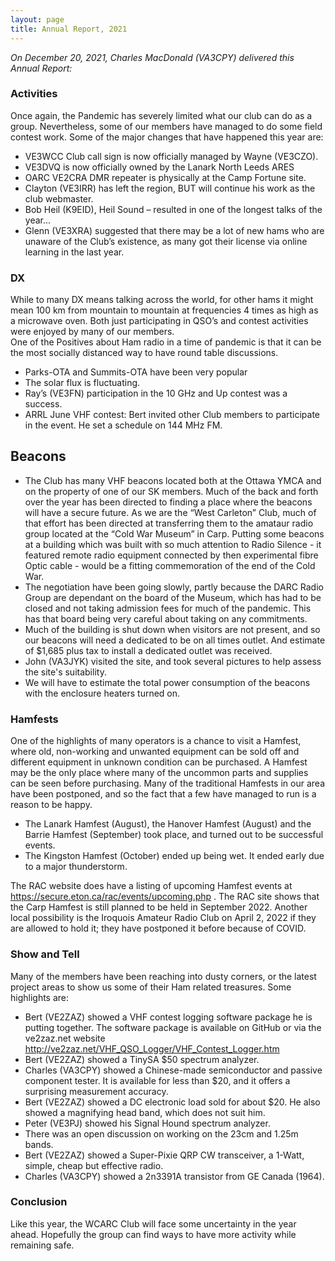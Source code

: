 ```yaml
---
layout: page
title: Annual Report, 2021
---
```

*On December 20, 2021, Charles MacDonald (VA3CPY) delivered this Annual Report:*

### Activities

Once again, the Pandemic has severely limited what our club can do as a group. Nevertheless, some of our members have managed to do some field contest work. Some of the major changes that have happened this year are:

- VE3WCC Club call sign is now officially managed by Wayne (VE3CZO).
- VE3DVQ is now officially owned by the Lanark North Leeds ARES
- OARC VE2CRA DMR repeater is physically at the Camp Fortune site.
- Clayton (VE3IRR) has left the region, BUT will continue his work as the club webmaster.
- Bob Heil (K9EID), Heil Sound – resulted in one of the longest talks of the year...
- Glenn (VE3XRA) suggested that there may be a lot of new hams who are unaware of the Club’s existence, as many got their license via online learning in the last year.

### DX
While to many DX means talking across the world, for other hams it might mean 100 km from mountain to mountain at frequencies 4 times as high as a microwave oven.  Both just participating in QSO’s and contest activities were enjoyed by many of our members.  
One of the Positives about Ham radio in a time of pandemic is that it can be the most socially distanced way to have round table discussions.
- Parks-OTA and Summits-OTA have been very popular
- The solar flux is fluctuating.
- Ray’s (VE3FN) participation in the 10 GHz and Up contest was a success.
- ARRL June VHF contest: Bert invited other Club members to participate in the event. He set a schedule on 144 MHz FM.

## Beacons
- The Club has many VHF beacons located both at the Ottawa YMCA and on the property of one of our SK members.  Much of the back and forth over the year has been directed to finding a place where the beacons will have a secure future.  As we are the “West Carleton” Club, much of that effort has been directed at transferring them to the amataur radio group located at the “Cold War Museum” in Carp. Putting some beacons at a building which was built with so much attention to Radio Silence - it featured remote radio equipment connected by then experimental fibre Optic cable - would be a fitting commemoration of the end of the Cold War.
- The negotiation have been going slowly, partly because the DARC Radio Group are dependant on the board of the Museum, which has had to be closed and not taking admission fees for much of the pandemic. This has that board being very careful about taking on any commitments.
- Much of the building is shut down when visitors are not present, and so our beacons will need a dedicated to be on all times outlet. And estimate of $1,685 plus tax to install a dedicated outlet was received.
- John (VA3JYK) visited the site, and took several pictures to help assess the site's suitability.
- We will have to estimate the total power consumption of the beacons with the enclosure heaters turned on.

### Hamfests
One of the highlights of many operators is a chance to visit a Hamfest, where old, non-working and unwanted equipment can be sold off and different equipment in unknown condition can be purchased.   A Hamfest may be the only place where many of the uncommon parts and supplies can be seen before purchasing. Many of the traditional Hamfests in our area have been postponed, and so the fact that a few have managed to run is a reason to be happy.
- The Lanark Hamfest (August), the Hanover Hamfest (August) and the Barrie Hamfest (September) took place, and turned out to be successful events.
- The Kingston Hamfest (October) ended up being wet. It ended early due to a major thunderstorm.

The RAC website does have a listing of upcoming Hamfest events at
https://secure.eton.ca/rac/events/upcoming.php . The RAC site shows that the Carp Hamfest is still planned to be held in September 2022. Another local possibility is the Iroquois Amateur Radio Club on April 2, 2022 if they are allowed to hold it; they have postponed it before because of COVID.

### Show and Tell
Many of the members have been reaching into dusty corners, or the latest project areas to show us some of their Ham related treasures. Some highlights are:
- Bert (VE2ZAZ) showed a VHF contest logging software package he is putting together. The software package is available on GitHub or via the ve2zaz.net website  http://ve2zaz.net/VHF_QSO_Logger/VHF_Contest_Logger.htm
- Bert (VE2ZAZ) showed a TinySA $50 spectrum analyzer.
- Charles (VA3CPY) showed a Chinese-made semiconductor and passive component tester. It is available for less than $20, and it offers a surprising measurement accuracy.
- Bert (VE2ZAZ) showed a DC electronic load sold for about $20. He also showed a magnifying head band, which does not suit him.
- Peter (VE3PJ) showed his Signal Hound spectrum analyzer.
- There was an open discussion on working on the 23cm and 1.25m bands.
- Bert (VE2ZAZ) showed a Super-Pixie QRP CW transceiver, a 1-Watt, simple, cheap but effective radio.
- Charles (VA3CPY) showed a 2n3391A transistor from GE Canada (1964).

### Conclusion
Like this year, the WCARC Club will face some uncertainty in the year ahead.  Hopefully the group can find ways to have more activity while remaining safe.

